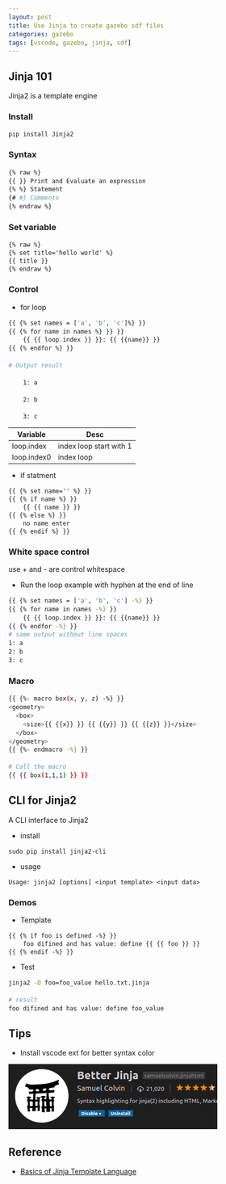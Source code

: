 ```yaml
---
layout: post
title: Use Jinja to create gazebo sdf files
categories: gazebo
tags: [vscode, gazebo, jinja, sdf]
---
```


## Jinja 101
Jinja2 is a template engine

### Install
```
pip install Jinja2
```

### Syntax

```bash
{% raw %}
{{ }} Print and Evaluate an expression
{% %} Statement
{# #} Comments
{% endraw %}
```

### Set variable
```
{% raw %}
{% set title='hello world' %} 
{{ title }}
{% endraw %}
```


### Control 
- for loop
```bash
{{ {% set names = ['a', 'b', 'c']%} }} 
{{ {% for name in names %} }} }}
    {{ {{ loop.index }} }}: {{ {{name}} }}
{{ {% endfor %} }}

# Output result

    1: a

    2: b

    3: c
```

|  Variable   | Desc     |
| --- | --- | 
| loop.index    | index loop start with 1    | 
| loop.index0   | index loop 

- if statment
```
{{ {% set name='' %} }}
{{ {% if name %} }} 
    {{ {{ name }} }}
{{ {% else %} }} 
    no name enter
{{ {% endif %} }} 
```

### White space control
use + and - are control whitespace
- Run the loop example with hyphen at the end of line
```bash
{{ {% set names = ['a', 'b', 'c'] -%} }}
{{ {% for name in names -%} }}
    {{ {{ loop.index }} }}: {{ {{name}} }}
{{ {% endfor -%} }}
# same output without line spaces
1: a
2: b
3: c
```

### Macro
```bash
{{ {%- macro box(x, y, z) -%} }} 
<geometry>
  <box>
    <size>{{ {{x}} }} {{ {{y}} }} {{ {{z}} }}</size>
  </box>
</geometry>
{{ {%- endmacro -%} }}

# Call the macro
{{ {{ box(1,1,1) }} }}
```

## CLI for Jinja2
A CLI interface to Jinja2

- install
```
sudo pip install jinja2-cli
```
- usage
```
Usage: jinja2 [options] <input template> <input data>
```
### Demos
- Template
```
{{ {% if foo is defined -%} }}
    foo difined and has value: define {{ {{ foo }} }}
{{ {% endif -%} }}
```

- Test
```bash
jinja2 -D foo=foo_value hello.txt.jinja

# result
foo difined and has value: define foo_value
```

## Tips
- Install vscode ext for better syntax color

![](/images/2018-12-04-23-16-27.png)

## Reference
- [Basics of Jinja Template Language](https://overiq.com/flask-101/basics-of-jinja-template-language/#attributes-and-method)